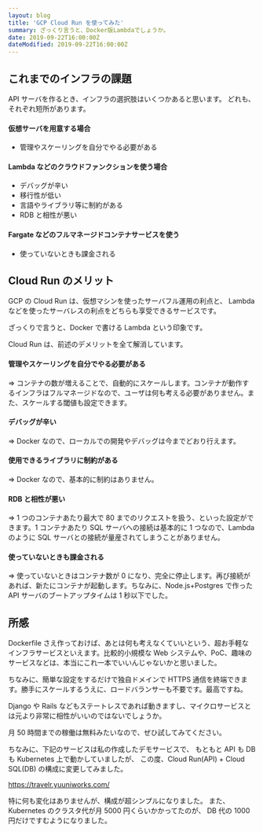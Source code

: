 ```yaml
---
layout: blog
title: 'GCP Cloud Run を使ってみた'
summary: ざっくり言うと、Docker版Lambdaでしょうか。
date: 2019-09-22T16:00:00Z
dateModified: 2019-09-22T16:00:00Z
---
```


## これまでのインフラの課題

API サーバを作るとき、インフラの選択肢はいくつかあると思います。
どれも、それぞれ短所があります。

#### 仮想サーバを用意する場合

- 管理やスケーリングを自分でやる必要がある

#### Lambda などのクラウドファンクションを使う場合

- デバッグが辛い
- 移行性が低い
- 言語やライブラリ等に制約がある
- RDB と相性が悪い

#### Fargate などのフルマネージドコンテナサービスを使う

- 使っていないときも課金される

## Cloud Run のメリット

GCP の Cloud Run は、仮想マシンを使ったサーバフル運用の利点と、
Lambda などを使ったサーバレスの利点をどちらも享受できるサービスです。

ざっくりで言うと、Docker で書ける Lambda という印象です。

Cloud Run は、前述のデメリットを全て解消しています。

#### 管理やスケーリングを自分でやる必要がある

=> コンテナの数が増えることで、自動的にスケールします。コンテナが動作するインフラはフルマネージドなので、ユーザは何も考える必要がありません。また、スケールする閾値も設定できます。

#### デバッグが辛い

=> Docker なので、ローカルでの開発やデバッグは今までどおり行えます。

#### 使用できるライブラリに制約がある

=> Docker なので、基本的に制約はありません。

#### RDB と相性が悪い

=> 1 つのコンテナあたり最大で 80 までのリクエストを扱う、といった設定ができます。1 コンテナあたり SQL サーバへの接続は基本的に 1 つなので、Lambda のように SQL サーバとの接続が量産されてしまうことがありません。

#### 使っていないときも課金される

=> 使っていないときはコンテナ数が 0 になり、完全に停止します。再び接続があれば、新たにコンテナが起動します。ちなみに、Node.js+Postgres で作った API サーバのブートアップタイムは 1 秒以下でした。

## 所感

Dockerfile さえ作っておけば、あとは何も考えなくていいという、超お手軽なインフラサービスといえます。比較的小規模な Web システムや、PoC、趣味のサービスなどは、本当にこれ一本でいいんじゃないかと思いました。

ちなみに、簡単な設定をするだけで独自ドメインで HTTPS 通信を終端できます。勝手にスケールするうえに、ロードバランサーも不要です。最高ですね。

Django や Rails などもステートレスであれば動きますし、マイクロサービスとは元より非常に相性がいいのではないでしょうか。

月 50 時間までの稼働は無料みたいなので、ぜひ試してみてください。

ちなみに、下記のサービスは私の作成したデモサービスで、
もともと API も DB も Kubernetes 上で動かしていましたが、
この度、Cloud Run(API) + Cloud SQL(DB) の構成に変更してみました。

https://travelr.yuuniworks.com/

特に何も変化はありませんが、構成が超シンプルになりました。
また、Kubernetes のクラスタ代が月 5000 円くらいかかってたのが、
DB 代の 1000 円だけですむようになりました。
